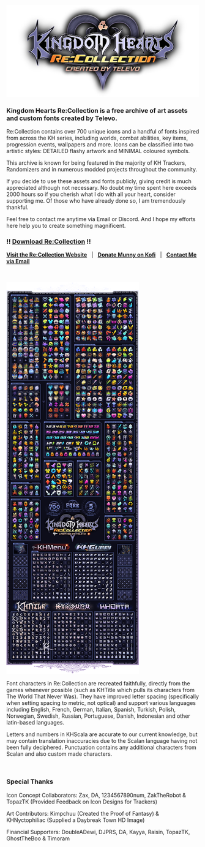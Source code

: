 ![](<Logo.png>)

### Kingdom Hearts Re:Collection is a free archive of art assets and custom fonts created by Televo.

Re:Collection contains over 700 unique icons and a handful of fonts inspired from across the KH series, including worlds, combat abilities, key items, progression events, wallpapers and more. Icons can be classified into two artistic styles: DETAILED flashy artwork and MINIMAL coloured symbols.

This archive is known for being featured in the majority of KH Trackers, Randomizers and in numerous modded projects throughout the community.

If you decide to use these assets and fonts publicly, giving credit is much appreciated although not necessary. No doubt my time spent here exceeds 2000 hours so if you cherish what I do with all your heart, consider supporting me. Of those who have already done so, I am tremendously thankful.

Feel free to contact me anytime via Email or Discord. And I hope my efforts here help you to create something magnificent.

### !! **[Download Re:Collection](https://github.com/Televo/kingdom-hearts-recollection/releases/download/v5.0/Kingdom-Hearts-ReCollection.zip)** !!

**[Visit the Re:Collection Website](https://televo.github.io/kingdom-hearts-recollection)** &nbsp; | &nbsp; **[Donate Munny on Kofi](https://ko-fi.com/televo)** &nbsp; | &nbsp; **[Contact Me via Email](mailto:televo.kh@gmail.com)**

<br>

![](<Preview.png>)

Font characters in Re:Collection are recreated faithfully, directly from the games whenever possible (such as KHTitle which pulls its characters from The World That Never Was). They have improved letter spacing (specifically when setting spacing to metric, not optical) and support various languages including English, French, German, Italian, Spanish, Turkish, Polish, Norwegian, Swedish, Russian, Portuguese, Danish, Indonesian and other latin-based languages.

Letters and numbers in KHScala are accurate to our current knowledge, but may contain translation inaccuracies due to the Scalan language having not been fully deciphered. Punctuation contains any additional characters from Scalan and also custom made characters.

<br>

### Special Thanks

Icon Concept Collaborators: Zax, DA, 1234567890num, ZakTheRobot & TopazTK (Provided Feedback on Icon Designs for Trackers)

Art Contributors: Kimpchuu (Created the Proof of Fantasy) & KHNyctophiliac (Supplied a Daybreak Town HD Image)

Financial Supporters: DoubleADewi, DJPRS, DA, Kayya, Raisin, TopazTK, GhostTheBoo & Timoram

<br>
